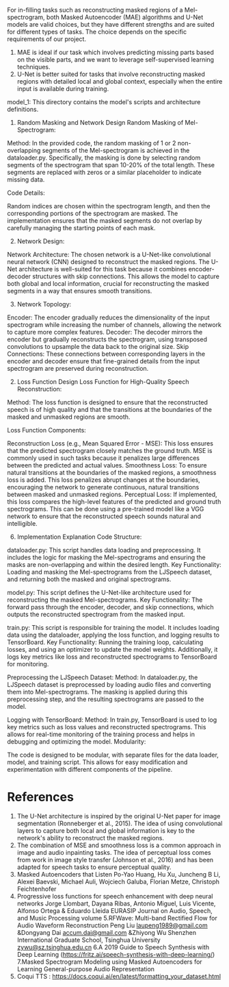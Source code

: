 For in-filling tasks such as reconstructing masked regions of a Mel-spectrogram, both Masked Autoencoder (MAE) algorithms and U-Net models are valid choices, but they have different strengths and are suited for different types of tasks. The choice depends on the specific requirements of our project.

 1. MAE is ideal if our task which involves predicting missing parts based on the visible parts, and we want to leverage self-supervised learning techniques.
 2. U-Net is better suited for tasks that involve reconstructing masked regions with detailed local and global context, especially when the entire input is available during training.
    

model_1: This directory contains the model's scripts and architecture definitions.

1. Random Masking and Network Design
Random Masking of Mel-Spectrogram:

  Method: In the provided code, the random masking of 1 or 2 non-overlapping segments of the Mel-spectrogram is achieved in the dataloader.py. Specifically, the masking is done by selecting random segments of the spectrogram that span 10-20% of the total length. These segments are replaced with zeros or a similar placeholder to indicate missing data.
  
  Code Details:
  
  Random indices are chosen within the spectrogram length, and then the corresponding portions of the spectrogram are masked.
  The implementation ensures that the masked segments do not overlap by carefully managing the starting points of each mask.

2. Network Design:

 Network Architecture: The chosen network is a U-Net-like convolutional neural network (CNN) designed to reconstruct the masked regions. The U-Net architecture is well-suited for this task because it combines encoder-decoder structures with skip connections. This allows the model to capture both global and local information, crucial for reconstructing the masked segments in a way that ensures smooth transitions.

3. Network Topology:

  Encoder: The encoder gradually reduces the dimensionality of the input spectrogram while increasing the number of channels, allowing the network to capture more complex features.
  Decoder: The decoder mirrors the encoder but gradually reconstructs the spectrogram, using transposed convolutions to upsample the data back to the original size.
  Skip Connections: These connections between corresponding layers in the encoder and decoder ensure that fine-grained details from the input spectrogram are preserved during reconstruction.


2. Loss Function Design
Loss Function for High-Quality Speech Reconstruction:

  Method: The loss function is designed to ensure that the reconstructed speech is of high quality and that the transitions at the boundaries of the masked and unmasked regions are smooth.

Loss Function Components:

Reconstruction Loss (e.g., Mean Squared Error - MSE): This loss ensures that the predicted spectrogram closely matches the ground truth. MSE is commonly used in such tasks because it penalizes large differences between the predicted and actual values.
Smoothness Loss: To ensure natural transitions at the boundaries of the masked regions, a smoothness loss is added. This loss penalizes abrupt changes at the boundaries, encouraging the network to generate continuous, natural transitions between masked and unmasked regions.
Perceptual Loss: If implemented, this loss compares the high-level features of the predicted and ground truth spectrograms. This can be done using a pre-trained model like a VGG network to ensure that the reconstructed speech sounds natural and intelligible.



6. Implementation Explanation
Code Structure:

dataloader.py: This script handles data loading and preprocessing. It includes the logic for masking the Mel-spectrograms and ensuring the masks are non-overlapping and within the desired length.
    Key Functionality: Loading and masking the Mel-spectrograms from the LJSpeech dataset, and returning both the masked and original spectrograms.

model.py: This script defines the U-Net-like architecture used for reconstructing the masked Mel-spectrograms.
    Key Functionality: The forward pass through the encoder, decoder, and skip connections, which outputs the reconstructed spectrogram from the masked input.

train.py: This script is responsible for training the model. It includes loading data using the dataloader, applying the loss function, and logging results to TensorBoard.
    Key Functionality: Running the training loop, calculating losses, and using an optimizer to update the model weights. Additionally, it logs key metrics like loss and reconstructed spectrograms to TensorBoard for monitoring.


Preprocessing the LJSpeech Dataset:
    Method: In dataloader.py, the LJSpeech dataset is preprocessed by loading audio files and converting them into Mel-spectrograms. The masking is applied during this preprocessing step, and the resulting spectrograms are passed to the model.

Logging with TensorBoard:
    Method: In train.py, TensorBoard is used to log key metrics such as loss values and reconstructed spectrograms. This allows for real-time monitoring of the training process and helps in debugging and optimizing the model.
Modularity:

The code is designed to be modular, with separate files for the data loader, model, and training script. This allows for easy modification and experimentation with different components of the pipeline.




# References
1. The U-Net architecture is inspired by the original U-Net paper for image segmentation (Ronneberger et al., 2015). The idea of using convolutional layers to capture both local and global information is key to the network's ability to reconstruct the masked regions.
2. The combination of MSE and smoothness loss is a common approach in image and audio inpainting tasks. The idea of perceptual loss comes from work in image style transfer (Johnson et al., 2016) and has been adapted for speech tasks to ensure perceptual quality.
3. Masked Autoencoders that Listen 
Po-Yao Huang, Hu Xu, Juncheng B Li, Alexei Baevski, Michael Auli, Wojciech Galuba, Florian Metze, Christoph Feichtenhofer
4. Progressive loss functions for speech enhancement with deep neural networks
Jorge Llombart, Dayana Ribas, Antonio Miguel, Luis Vicente, Alfonso Ortega & Eduardo Lleida 
EURASIP Journal on Audio, Speech, and Music Processing volume
5.RFWave: Multi-band Rectified Flow for Audio Waveform Reconstruction
Peng Liu laupeng1989@gmail.com &Dongyang Dai accum.dai@gmail.com &Zhiyong Wu Shenzhen International Graduate School, Tsinghua University zywu@sz.tsinghua.edu.cn
6.A 2019 Guide to Speech Synthesis with Deep Learning (https://fritz.ai/speech-synthesis-with-deep-learning/)
7.Masked Spectrogram Modeling using Masked Autoencoders for Learning General-purpose Audio Representation
8. Coqui TTS : https://docs.coqui.ai/en/latest/formatting_your_dataset.html

   

